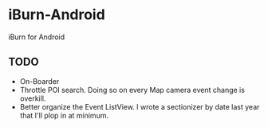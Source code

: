 iBurn-Android
=============

iBurn for Android

## TODO

+ On-Boarder
+ Throttle POI search. Doing so on every Map camera event change is overkill.
+ Better organize the Event ListView. I wrote a sectionizer by date last year that I'll plop in at minimum.
